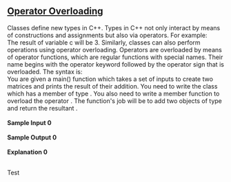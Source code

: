 ## **[Operator Overloading](https://www.hackerrank.com/challenges/operator-overloading)** 
Classes define new types in C++. Types in C++ not only interact by means of constructions and assignments but also via operators. For example:<br>The result of variable c will be 3.
Similarly, classes can also perform operations using operator overloading. Operators are overloaded by means of operator functions, which are regular functions with special names. Their name begins with the operator keyword followed by the operator sign that is overloaded. The syntax is:<br>You are given a main() function which takes a set of inputs to create two matrices and prints the result of their addition. You need to write the class which has a member of type . You also need to write a member function to overload the operator . The function's job will be to add two objects of type and return the resultant .<br><br>**Sample Input 0**<br><br>**Sample Output 0**<br><br>**Explanation 0**<br><br>

Test 
